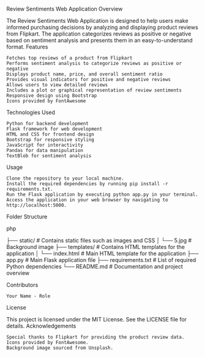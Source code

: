 Review Sentiments Web Application
Overview

The Review Sentiments Web Application is designed to help users make informed purchasing decisions by analyzing and displaying product reviews from Flipkart. The application categorizes reviews as positive or negative based on sentiment analysis and presents them in an easy-to-understand format.
Features

    Fetches top reviews of a product from Flipkart
    Performs sentiment analysis to categorize reviews as positive or negative
    Displays product name, price, and overall sentiment ratio
    Provides visual indicators for positive and negative reviews
    Allows users to view detailed reviews
    Includes a plot or graphical representation of review sentiments
    Responsive design using Bootstrap
    Icons provided by FontAwesome

Technologies Used

    Python for backend development
    Flask framework for web development
    HTML and CSS for frontend design
    Bootstrap for responsive styling
    JavaScript for interactivity
    Pandas for data manipulation
    TextBlob for sentiment analysis

Usage

    Clone the repository to your local machine.
    Install the required dependencies by running pip install -r requirements.txt.
    Run the Flask application by executing python app.py in your terminal.
    Access the application in your web browser by navigating to http://localhost:5000.

Folder Structure

php

├── static/             # Contains static files such as images and CSS
│   └── 5.jpg           # Background image
├── templates/          # Contains HTML templates for the application
│   └── index.html      # Main HTML template for the application
├── app.py               # Main Flask application file
├── requirements.txt     # List of required Python dependencies
└── README.md            # Documentation and project overview

Contributors

    Your Name - Role

License

This project is licensed under the MIT License. See the LICENSE file for details.
Acknowledgements

    Special thanks to Flipkart for providing the product review data.
    Icons provided by FontAwesome.
    Background image sourced from Unsplash.
